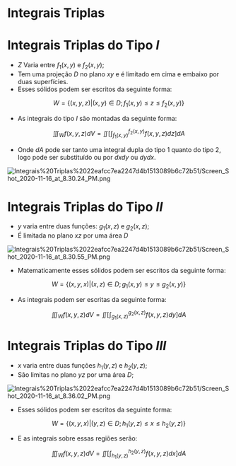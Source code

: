# Integrais Triplas

# Integrais Triplas do Tipo $I$

- $Z$ Varia entre $f_1(x,y)$ e $f_2(x,y)$;
- Tem uma projeção $D$ no plano $xy$ e é limitado em cima e embaixo por duas superfícies.
- Esses sólidos podem ser escritos da seguinte forma:

$$
W = \{(x,y,z)|(x,y) \in D; f_1(x,y) \leq z \leq f_2(x,y)\}
$$

- As integrais do tipo $I$ são montadas da seguinte forma:

$$
\iiint_W f(x,y,z)dV = \iint \left[\int^{f_2(x,y)}_{f_1(x,y)} f(x,y,z)dz\right]dA
$$

 

- Onde $dA$ pode ser tanto uma integral dupla do tipo $1$ quanto do tipo $2$, logo pode ser substituído ou por $dxdy$ ou $dydx$.

![Integrais%20Triplas%2022eafcc7ea2247d4b1513089b6c72b51/Screen_Shot_2020-11-16_at_8.30.24_PM.png](Integrais%20Triplas%2022eafcc7ea2247d4b1513089b6c72b51/Screen_Shot_2020-11-16_at_8.30.24_PM.png)

# Integrais Triplas do Tipo $II$

- $y$  varia entre duas funções: $g_1(x,z)$ e $g_2(x,z)$;
- É limitada no plano $xz$ por uma área $D$

![Integrais%20Triplas%2022eafcc7ea2247d4b1513089b6c72b51/Screen_Shot_2020-11-16_at_8.30.55_PM.png](Integrais%20Triplas%2022eafcc7ea2247d4b1513089b6c72b51/Screen_Shot_2020-11-16_at_8.30.55_PM.png)

- Matematicamente esses sólidos podem ser escritos da seguinte forma:

$$
W = \{(x,y,x)|(x,z)\in D; g_1(x,y)\leq y \leq g_2(x,y)\}
$$

- As integrais podem ser escritas da seguinte forma:

$$
\iiint_W f(x,y,z)dV = \iint \left[\int^{g_2(x,z)}_{g_1(x,z)} f(x,y,z)dy\right]dA
$$

# Integrais Triplas do Tipo $III$

- $x$ varia entre duas funções $h_1(y,z)$ e $h_2(y,z)$;
- São limitas no plano $yz$ por uma área $D$;

![Integrais%20Triplas%2022eafcc7ea2247d4b1513089b6c72b51/Screen_Shot_2020-11-16_at_8.36.02_PM.png](Integrais%20Triplas%2022eafcc7ea2247d4b1513089b6c72b51/Screen_Shot_2020-11-16_at_8.36.02_PM.png)

- Esses sólidos podem ser escritos da seguinte forma:

$$
W = \{(x,y,x)|(y,z)\in D; h_1(y,z)\leq x \leq h_2(y,z)\}
$$

- E as integrais sobre essas regiões serão:

$$
\iiint_W f(x,y,z)dV = \iint \left[\int^{h_2(y,z)}_{h_1(y,z)} f(x,y,z)dx\right]dA
$$
